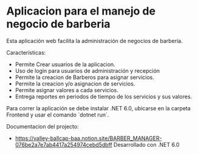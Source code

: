 # Aplicacion para el manejo de negocio de barberia
Esta aplicación web facilita la administración de negocios de barbería. 

Características:
* Permite Crear usuarios de la aplicacion.
* Uso de login para usuarios de administración y  recepción
* Permite la creacion de Barberos para asignar servicios.
* Permite la creacion y/o asignacion de servicios.
* Permite asignar valores a cada servicios.
* Entrega reportes en periodos de tiempo de los servicios y sus valores.

Para correr la aplicación se debe instalar .NET 6.0, ubicarse en la carpeta Frontend y usar el comando ´dotnet run´.

Documentacion del projecto:
* https://valley-ballcap-baa.notion.site/BARBER_MANAGER-076be2a7e7ab4417a254974cebd5dbff
Desarrollado con .NET 6.0
